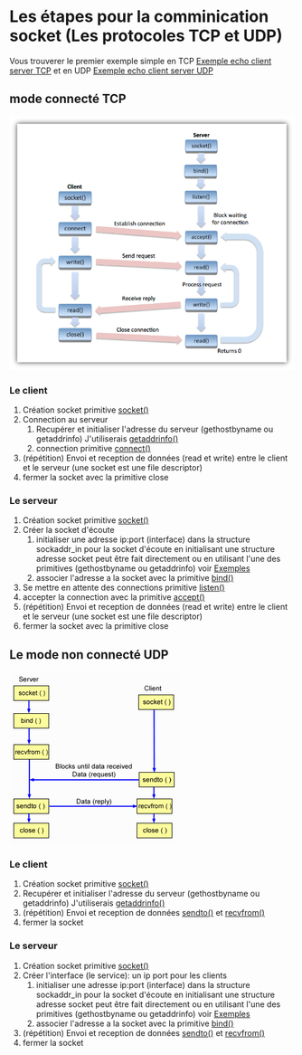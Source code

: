# Les étapes pour la comminication socket (Les protocoles TCP et UDP)

Vous trouverer le premier exemple simple en TCP [Exemple echo client server TCP](EchoTCP.md) et en UDP [Exemple echo client server UDP](EchoUDP.md)

## mode connecté TCP

![TCP](Socket-Workflow.png)

### Le client

1. Création socket primitive [socket()](../API/#socket)
2. Connection au serveur
   1. Recupérer et initialiser l'adresse du serveur (gethostbyname ou getaddrinfo) J'utiliserais [getaddrinfo()](../GetAddr)
   2. connection primitive [connect()](../API/#connect)
3. (répétition) Envoi et reception de données (read et write) entre le client et le serveur (une socket est une file descriptor)
4. fermer la socket avec la primitive close 

### Le serveur

1. Création socket primitive [socket()](../API/#socket)
2. Créer la socket d'écoute
   1. initialiser une adresse ip:port (interface) dans la structure sockaddr_in pour la socket d'écoute en initialisant une structure adresse socket peut être fait directement ou en utilisant l'une des primitives (gethostbyname ou getaddrinfo) voir [Exemples](../Exemples)
   2. associer l'adresse a la socket avec la primitive [bind()](#bind)
3. Se mettre en attente des connections primitive [listen()](../API/#listen)
4. accepter la connection avec la primitive [accept()](../API/#accept)
5.  (répétition) Envoi et reception de données (read et write) entre le client et le serveur (une socket est une file descriptor)
6. fermer la socket avec la primitive close 

## Le mode non connecté UDP

![UDP](conn_less.gif)
### Le client

1. Création socket primitive [socket()](../API/#socket)
2. Recupérer et initialiser l'adresse du serveur (gethostbyname ou getaddrinfo) J'utiliserais [getaddrinfo()](../GetAddr)
3.  (répétition) Envoi et reception de données [sendto()](API/#sendto) et [recvfrom()](API/#recvfrom)
4. fermer la socket

### Le serveur

1. Création socket primitive [socket()](../API/#socket)
2. Créer l'interface (le service):  un ip port pour les clients
   1. initialiser une adresse ip:port (interface) dans la structure sockaddr_in pour la socket d'écoute en initialisant une structure adresse socket peut être fait directement ou en utilisant l'une des primitives (gethostbyname ou getaddrinfo) voir [Exemples](../Exemples)
   2. associer l'adresse a la socket avec la primitive [bind()](#bind)
3.  (répétition) Envoi et reception de données [sendto()](API/#sendto) et [recvfrom()](API/#recvfrom)
4. fermer la socket